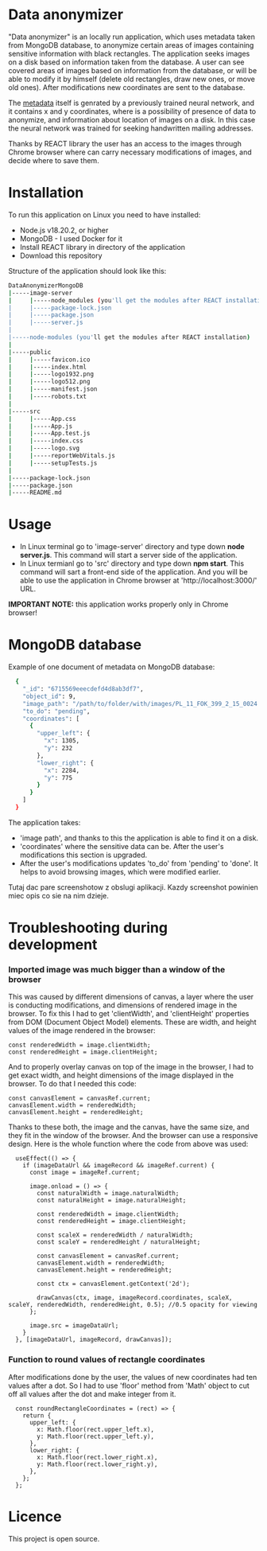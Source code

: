 # Data anonymizer

"Data anonymizer" is an locally run application, which uses metadata taken from MongoDB database, to anonymize certain areas of images containing sensitive information with black rectangles. The application seeks images on a disk based on information taken from the database. A user can see covered areas of images based on information from the database, or will be able to modify it by himself (delete old rectangles, draw new ones, or move old ones). After modifications new coordinates are sent to the database.

The [metadata](#mongodb-database) itself is genrated by a previously trained neural network, and it contains x and y coordinates, where is a possibility of presence of data to anonymize, and information about location of images on a disk. In this case the neural network was trained for seeking handwritten mailing addresses.

Thanks by REACT library the user has an access to the images through Chrome browser where can carry necessary modifications of images, and decide where to save them.


# Installation

To run this application on Linux you need to have installed:
- Node.js v18.20.2, or higher
- MongoDB - I used Docker for it
- Install REACT library in directory of the application
- Download this repository

Structure of the application should look like this:
```bash
DataAnonymizerMongoDB
|-----image-server
|     |-----node_modules (you'll get the modules after REACT installation)
|     |-----package-lock.json
|     |-----package.json
|     |-----server.js
|
|-----node-modules (you'll get the modules after REACT installation)
|
|-----public
|     |-----favicon.ico
|     |-----index.html
|     |-----logo1932.png
|     |-----logo512.png
|     |-----manifest.json
|     |-----robots.txt
|
|-----src
|     |-----App.css
|     |-----App.js
|     |-----App.test.js
|     |-----index.css
|     |-----logo.svg
|     |-----reportWebVitals.js
|     |-----setupTests.js
|
|-----package-lock.json
|-----package.json
|-----README.md
```


# Usage 

- In Linux terminal go to 'image-server' directory and type down **node server.js**. This command will start a server side of the application.
- In Linux termianl go to 'src' directory and type down **npm start**. This command will sart a front-end side of the application. And you will be able to use the application in Chrome browser at 'http://localhost:3000/' URL.

**IMPORTANT NOTE:** this application works properly only in Chrome browser!


# MongoDB database

Example of one document of metadata on MongoDB database:
```bash
  {
    "_id": "6715569eeecdefd4d8ab3df7",
    "object_id": 9,
    "image_path": "/path/to/folder/with/images/PL_11_FOK_399_2_15_0024.jpg",
    "to_do": "pending",
    "coordinates": [
      {
        "upper_left": {
          "x": 1305,
          "y": 232
        },
        "lower_right": {
          "x": 2284,
          "y": 775
        }
      }
    ]
  }
```

The application takes: 
- 'image path', and thanks to this the application is able to find it on a disk.
- 'coordinates' where the sensitive data can be. After the user's modifications this section is upgraded.
- After the user's modifications updates 'to_do' from 'pending' to 'done'. It helps to avoid browsing images, which were modified earlier.

Tutaj dac pare screenshotow z obslugi aplikacji. Kazdy screenshot powinien miec opis co sie na nim dzieje.


# Troubleshooting during development

### Imported image was much bigger than a window of the browser 
This was caused by different dimensions of canvas, a layer where the user is conducting modifications, and dimensions of rendered image in the browser.
To fix this I had to get 'clientWidth', and 'clientHeight' properties from DOM (Document Object Model) elements. These are width, and height values of the image rendered in the browser:
```
const renderedWidth = image.clientWidth;
const renderedHeight = image.clientHeight;
```
And to properly overlay canvas on top of the image in the browser, I had to get exact width, and height dimensions of the image displayed in the browser. To do that I needed this code:
```
const canvasElement = canvasRef.current;
canvasElement.width = renderedWidth;
canvasElement.height = renderedHeight;
```
Thanks to these both, the image and the canvas, have the same size, and they fit in the window of the browser. And the browser can use a responsive design. 
Here is the whole function where the code from above was used:
```
  useEffect(() => {
    if (imageDataUrl && imageRecord && imageRef.current) {
      const image = imageRef.current;

      image.onload = () => {
        const naturalWidth = image.naturalWidth;
        const naturalHeight = image.naturalHeight;

        const renderedWidth = image.clientWidth;
        const renderedHeight = image.clientHeight;

        const scaleX = renderedWidth / naturalWidth;
        const scaleY = renderedHeight / naturalHeight;

        const canvasElement = canvasRef.current;
        canvasElement.width = renderedWidth;
        canvasElement.height = renderedHeight;

        const ctx = canvasElement.getContext('2d');

        drawCanvas(ctx, image, imageRecord.coordinates, scaleX, scaleY, renderedWidth, renderedHeight, 0.5); //0.5 opacity for viewing
      };

      image.src = imageDataUrl;
    }
  }, [imageDataUrl, imageRecord, drawCanvas]);
```

### Function to round values of rectangle coordinates
After modifications done by the user, the values of new coordinates had ten values after a dot. So I had to use 'floor' method from 'Math' object to cut off all values after the dot and make integer from it.
```
  const roundRectangleCoordinates = (rect) => {
    return {
      upper_left: {
        x: Math.floor(rect.upper_left.x),
        y: Math.floor(rect.upper_left.y),
      },
      lower_right: {
        x: Math.floor(rect.lower_right.x),
        y: Math.floor(rect.lower_right.y),
      },
    };
  };
```

# Licence
This project is open source.
